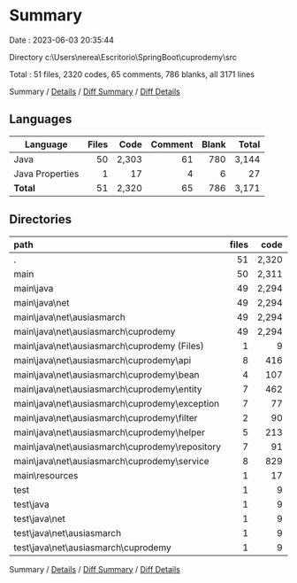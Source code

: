 # Summary

Date : 2023-06-03 20:35:44

Directory c:\\Users\\nerea\\Escritorio\\SpringBoot\\cuprodemy\\src

Total : 51 files,  2320 codes, 65 comments, 786 blanks, all 3171 lines

Summary / [Details](details.md) / [Diff Summary](diff.md) / [Diff Details](diff-details.md)

## Languages
| Language         | Files |   Code | Comment | Blank | Total  |
|------------------|------:|-------:|--------:|------:|-------:|
| Java             |    50 |  2,303 |      61 |   780 | 3,144  |
| Java Properties  |     1 |     17 |       4 |     6 |    27  |
| **Total**        |    51 |  2,320 |      65 |   786 | 3,171  |


## Directories
| path | files | code | comment | blank | total |
| :--- | ---: | ---: | ---: | ---: | ---: |
| . | 51 | 2,320 | 65 | 786 | 3,171 |
| main | 50 | 2,311 | 65 | 781 | 3,157 |
| main\\java | 49 | 2,294 | 61 | 775 | 3,130 |
| main\\java\\net | 49 | 2,294 | 61 | 775 | 3,130 |
| main\\java\\net\\ausiasmarch | 49 | 2,294 | 61 | 775 | 3,130 |
| main\\java\\net\\ausiasmarch\\cuprodemy | 49 | 2,294 | 61 | 775 | 3,130 |
| main\\java\\net\\ausiasmarch\\cuprodemy (Files) | 1 | 9 | 0 | 5 | 14 |
| main\\java\\net\\ausiasmarch\\cuprodemy\\api | 8 | 416 | 8 | 122 | 546 |
| main\\java\\net\\ausiasmarch\\cuprodemy\\bean | 4 | 107 | 0 | 45 | 152 |
| main\\java\\net\\ausiasmarch\\cuprodemy\\entity | 7 | 462 | 0 | 193 | 655 |
| main\\java\\net\\ausiasmarch\\cuprodemy\\exception | 7 | 77 | 0 | 44 | 121 |
| main\\java\\net\\ausiasmarch\\cuprodemy\\filter | 2 | 90 | 1 | 26 | 117 |
| main\\java\\net\\ausiasmarch\\cuprodemy\\helper | 5 | 213 | 0 | 58 | 271 |
| main\\java\\net\\ausiasmarch\\cuprodemy\\repository | 7 | 91 | 0 | 69 | 160 |
| main\\java\\net\\ausiasmarch\\cuprodemy\\service | 8 | 829 | 52 | 213 | 1,094 |
| main\\resources | 1 | 17 | 4 | 6 | 27 |
| test | 1 | 9 | 0 | 5 | 14 |
| test\\java | 1 | 9 | 0 | 5 | 14 |
| test\\java\\net | 1 | 9 | 0 | 5 | 14 |
| test\\java\\net\\ausiasmarch | 1 | 9 | 0 | 5 | 14 |
| test\\java\\net\\ausiasmarch\\cuprodemy | 1 | 9 | 0 | 5 | 14 |

Summary / [Details](details.md) / [Diff Summary](diff.md) / [Diff Details](diff-details.md)